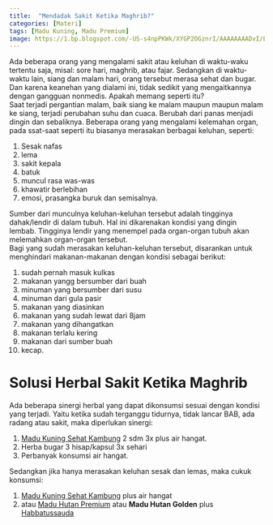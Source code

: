 ```yaml
---
title:  "Mendadak Sakit Ketika Maghrib?"
categories: [Materi]
tags: [Madu Kuning, Madu Premium]
image: https://1.bp.blogspot.com/-US-s4npPKWk/XYGP2OGznrI/AAAAAAAADvI/Lubh4pPTmJU51PzpNU88d63fKNa48Dw0ACKgBGAsYHg/s1600/201909-mho-sakit-demam.png
---
```


<div>Ada beberapa orang yang mengalami sakit atau keluhan di waktu-waku tertentu saja, misal: sore hari, maghrib, atau fajar. Sedangkan di waktu-waktu lain, siang dan malam hari, orang tersebut merasa sehat dan bugar. Dan karena keanehan yang dialami ini, tidak sedikit yang mengaitkannya dengan gangguan nonmedis. Apakah memang seperti itu?</div>

<div>Saat terjadi pergantian malam, baik siang ke malam maupun maupun malam ke siang, terjadi perubahan suhu dan cuaca. Berubah dari panas menjadi dingin dan sebaliknya. Beberapa orang yang mengalami kelemahan organ, pada ssat-saat seperti itu biasanya merasakan berbagai keluhan, seperti:</div>

<ol>
<li>Sesak nafas</li>
<li>lema</li>
<li>sakit kepala</li>
<li>batuk</li>
<li>muncul rasa was-was</li>
<li>khawatir berlebihan</li>
<li>emosi, prasangka buruk dan semisalnya.</li></ol>

<div>Sumber dari munculnya keluhan-keluhan tersebut adalah tingginya dahak/lendir di dalam tubuh. Hal ini dikarenakan kondisi yang dingin lembab. Tingginya lendir yang menempel pada organ-organ tubuh akan melemahkan organ-organ tersebut.</div>

<div>Bagi yang sudah merasakan keluhan-keluhan tersebut, disarankan untuk menghindari makanan-makanan dengan kondisi sebagai berikut:</div>

<ol>
<li>sudah pernah masuk kulkas</li>
<li>makanan yangg bersumber dari buah</li>
<li>minuman yang bersumber dari susu</li>
<li>minuman dari gula pasir</li>
<li>makanan yang diasinkan</li>
<li>makanan yang sudah lewat dari 8jam</li>
<li>makanan yang dihangatkan</li>
<li>makanan terlalu kering</li>
<li>makanan dari sumber buah</li>
<li>kecap.</li></ol>

<h1>Solusi Herbal Sakit Ketika Maghrib</h1>

<div>Ada beberapa sinergi herbal yang dapat dikonsumsi sesuai dengan kondisi yang terjadi. Yaitu ketika sudah terganggu tidurnya, tidak lancar BAB, ada radang atau sakit, maka diperlukan sinergi:</div>

<ol>
<li><a href="/produk/madu-kuning-sehat-lambung" title="Madu Kuning Sehat Kambung">Madu Kuning Sehat Kambung</a> 2 sdm 3x plus air hangat.</li>
<li>Herba bugar 3 hisap/kapsul 3x sehari</li>
<li>Perbanyak konsumsi air hangat.</li></ol>

<div>Sedangkan jika hanya merasakan keluhan sesak dan lemas, maka cukuk konsumsi:</div>

<ol>
<li><a href="/produk/madu-kuning-sehat-lambung" title="Madu Kuning Sehat Kambung">Madu Kuning Sehat Kambung</a> plus air hangat</li>
<li>atau <a href="/produk/madu-hutan-premium" title="Madu Hutan Premium">Madu Hutan Premium</a> atau <b>Madu Hutan Golden</b> plus <a href="/produk/kapsul-habbasy-oil" title="Kapsul Habbasy Oil">Habbatussauda</a></li></ol>